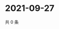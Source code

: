 # 2021-09-27

共 0 条

<!-- BEGIN -->
<!-- 最后更新时间 Mon Sep 27 2021 13:16:00 GMT+0800 (China Standard Time) -->

<!-- END -->
